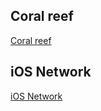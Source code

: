 ## Coral reef
[Coral reef](https://github.com/RENCHILIU/iOS/blob/master/Coral%20reef.md)

## iOS Network
[iOS Network](https://github.com/RENCHILIU/iOS/blob/master/iOS%20Network.md)
